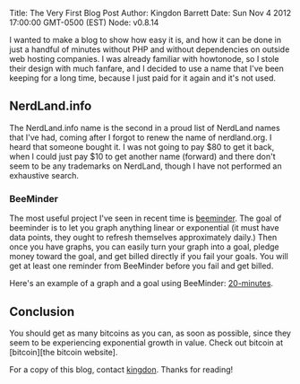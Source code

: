 Title: The Very First Blog Post
Author: Kingdon Barrett
Date: Sun Nov 4 2012 17:00:00 GMT-0500 (EST)
Node: v0.8.14

I wanted to make a blog to show how easy it is, and how it can be done in just a handful of minutes without PHP and without dependencies on outside web hosting companies.  I was already familiar with howtonode, so I stole their design with much fanfare, and I decided to use a name that I've been keeping for a long time, because I just paid for it again and it's not used.

## NerdLand.info

The NerdLand.info name is the second in a proud list of NerdLand names that I've had, coming after I forgot to renew the name of nerdland.org.  I heard that someone bought it.  I was not going to pay $80 to get it back, when I could just pay $10 to get another name (forward) and there don't seem to be any trademarks on NerdLand, though I have not performed an exhaustive search.

### BeeMinder

The most useful project I've seen in recent time is [beeminder][].  The goal of beeminder is to let you graph anything linear or exponential (it must have data points, they ought to refresh themselves approximately daily.)  Then once you have graphs, you can easily turn your graph into a goal, pledge money toward the goal, and get billed directly if you fail your goals.  You will get at least one reminder from BeeMinder before you fail and get billed.

Here's an example of a graph and a goal using BeeMinder: [20-minutes][].

## Conclusion

You should get as many bitcoins as you can, as soon as possible, since they seem to be experiencing exponential growth in value.  Check out bitcoin at [bitcoin][the bitcoin website].

For a copy of this blog, contact [kingdon][].  Thanks for reading!

[kingdon]: mailto:kingdon@tuesdaystudios.com
[bitcoin]: http://bitcoin.org
[20-minutes]: http://beeminder.com/yebyenw/goals/20-minutes
[beeminder]: http://beeminder.com

